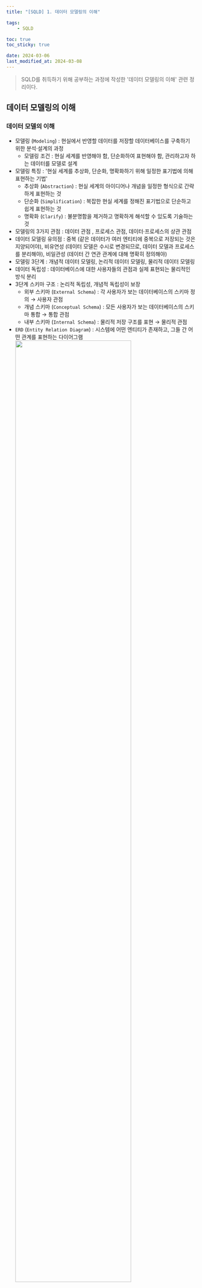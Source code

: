 ```yaml
---
title: "[SQLD] 1. 데이터 모델링의 이해"

tags:
    - SQLD

toc: true
toc_sticky: true

date: 2024-03-06
last_modified_at: 2024-03-08
---
```


> SQLD를 취득하기 위해 공부하는 과정에 작성한 '데이터 모델링의 이해' 관련 정리이다.

## 데이터 모델링의 이해

### 데이터 모델의 이해

- 모델링 (```Modeling```) : 현실에서 반영할 데이터를 저장할 데이터베이스를 구축하기 위한 분석·설계의 과정
  - 모델링 조건 : 현실 세계를 반영해야 함, 단순화하여 표현해야 함, 관리하고자 하는 데이터를 모델로 설계
- 모델링 특징 : '현실 세계를 추상화, 단순화, 명확화하기 위해 일정한 표기법에 의해 표현하는 기법'
  - 추상화 (```Abstraction```) : 현실 세계의 아이디어나 개념을 일정한 형식으로 간략하게 표현하는 것
  - 단순화 (```Simplification```) : 복잡한 현실 세계를 정해진 표기법으로 단순하고 쉽게 표현하는 것
  - 명확화 (```Clarify```) : 불분명함을 제거하고 명확하게 해석할 수 있도록 기술하는 것
- 모델링의 3가지 관점 : 데이터 관점 , 프로세스 관점, 데이터·프로세스의 상관 관점
- 데이터 모델링 유의점 : 중복 (같은 데이터가 여러 엔티티에 중복으로 저장되는 것은 지양되어야), 비유연성 (데이터 모델은 수시로 변경되므로, 데이터 모델과 프로세스를 분리해야), 비일관성 (데이터 간 연관 관계에 대해 명확히 정의해야)
- 모델링 3단계 : 개념적 데이터 모델링, 논리적 데이터 모델링, 물리적 데이터 모델링
- 데이터 독립성 : 데이터베이스에 대한 사용자들의 관점과 실제 표현되는 물리적인 방식 분리
- 3단계 스키마 구조 : 논리적 독립성, 개념적 독립성이 보장
  - 외부 스키마 (```External Schema```) : 각 사용자가 보는 데이터베이스의 스키마 정의 → 사용자 관점
  - 개념 스키마 (```Conceptual Schema```) : 모든 사용자가 보는 데이터베이스의 스키마 통합 → 통합 관점
  - 내부 스키마 (```Internal Schema```) : 물리적 저장 구조를 표현 → 물리적 관점
- ```ERD``` (```Entity Relation Diagram```) : 시스템에 어떤 엔티티가 존재하고, 그들 간 어떤 관계를 표현하는 다이어그램<br><img src="https://github.com/pocj8ur4in/pocj8ur4in.github.io/assets/105341168/4824dc44-0a8e-46ad-bb7f-e3ab51287b3b" width="80%"><br><img src="https://github.com/pocj8ur4in/pocj8ur4in.github.io/assets/105341168/2e42ecb5-6caa-4870-92c1-c71b13af3799" width="80%">

### 엔티티

- 엔티티 (```Entity```) : 데이터베이스에서 식별 가능한 객체
  - 엔티티 특징 : 업무에서 쓰이는 정보이면서 업무 프로세스에 의해 이용되어야 함, 유니크함을 보장할 수 있는 식별자가 있어야 함, 영속적으로 존재하는 2개 이상의 인스턴스의 집합이여야 함, 반드시 속성을 가져야 함, 다른 엔티티와 1개 이상의 관계를 가지고 있어야 함
- 엔티티 분류 : 유형 엔티티 (물리적 형태 존재, 안정적, 지속적), 개념 엔티티 (물리적 형태 없음, 개념적), 사건 엔티티 (행위를 함으로 발생, 빈번함, 통계 자료로 이용 가능)
- 엔티티 발생 시점 : 기본 엔티티 (업무에 원래 존재하는 정보), 중심 엔티티 (기본 엔티티에서 파새오디어 행위 엔티티 생성), 행위 엔티티 (2개 이상의 엔티티로부터 파생)

### 속성

- 속성 (```Attribute```) : 사람·사물을 정의할 때 사물이나 개념의 특징을 설명해줄 수 있는 항목
  - 속성 특징 : 더 이상 쪼개지지 않는 레벨, 프로세스에 필요한 항목이여야 함
  - 속성값 : 엔티티에 속한 하나의 인스턴스를 구체적으로 나타내주는 데이터
- 엔티티, 인스턴스, 속성, 속성값의 관계 : 속성 ⊂ 인스턴스 ⊂ 엔티티 
  1. 1개의 엔티티는 2개 이상의 인스턴스를 갖는다.
  2. 1개의 인스턴스는 2개 이상의 속성을 갖는다.
  3. 1개의 속성은 1개의 속성값을 갖는다.
- 특성에 따른 속성 분류 : 기본 속성 (업무 프로세스 분석을 통해 바로 정의 가능한 속성), 설계 속성 (업무에 존재하지 않지만 설계할 때 도출된 속성), 파생 속성 (다른 속성의 속성값을 계산하거나 특정 규칙으로 변환되어 생성한 속성)
- 구성 방식에 따른 속성 분류 : ```PK``` (엔티티의 인스턴스를 식별할 수 있는 속성), ```FK``` (다른 엔티티의 속성에서 가져온 속성), 일반 속성 (```PK```, ```FK```를 제외한 나머지 속성)
- 도메인 (```Domain```) : 속성이 가질 수 있는 속성값의 범위
- 용어사전 : 속성의 이름을 직관적으로 부여하기 위한 업무사전
- 시스템 카탈로그 : 시스템 자체에 관련이 있는 데이터를 담고 있는 데이터베이스 (읽기 연산만 가능)

### 관계

- 관계 (```Relation```) : 엔티티와 엔티티와의 관계
  - 존재 관계 : 존재 자체로 연관성이 있는 관계
  - 행위 관계 : 특정한 행위를 함으로써 연관성이 생기는 관계
- 관계 표기법 : 관계명 (엔티티와 엔티티가 어떤 관계를 맺고 있는지 나타내는 문장),  관계차수 (```1:1```, ```1:N```, ```N:N```와 같이 각 엔티티에서 관계에 참여하는 수), 관계선택사양 (이 관계가 필수요소인지 선택사항인지 나타내는 말)

### 식별자

- 식별자 (```Identifier```) : 속성 중에 각각의 인스턴스를 구분 가능하게 하는 속성
- 식별자 분류 : 대표성 여부 (주식별자```vs```보조 식별자), 소스로 생성되었는지 여부 (내부식별자```vs```외부식별자), 단일 속성 여부 (단일식별자```vs```복합식별자), 대체 여부 (원조식별자```vs```대리식별자)

- 주식별자 : ```PK``` → 하나의 속성이 주식별자가 될 수 있고, 여러 개의 속성이 주식별자가 될 수 있음
- 주식별자 특징 : 유일성 (각 인스턴스에 유니크함을 부여하여 식별이 가능하도록 함), 최소성 (유일성을 보장하는 최소 개수의 속성이여아 함),  불변성 (속성값이 되도록 변하지 않아아 함), 존재성 (속성값이 ```NULL```일 수 없음)

## 데이터 모델과 ```SQL```

### 정규화

- 정규화 (```Normalization```) : 데이터 정합성을 위해 엔티티를 작은 단위로 분리하는 과정
  - 제1정규형 : 모든 속성은 반드시 하나의 값만 가져야 함
  - 제2정규형 : 엔티티의 모든 일반속성은 반드시 모든 주식별자에 종속되어야 함
  - 제3졍규형 : 주식별자가 아닌 모든 속성 간에는 서로 종속될 수 없음

### 반정규화

- 반정규화 (```De-Normalization```) : 데이터의 조회 성능 향상을 위해 데이터 중복을 허용하거나 데이터를 그룹핑
  - 테이블 반졍규화 : 테이블 병합 (```JOIN```이 많아 테이블 통합, ```1:M```은 지양해야), 테이블 분할 (엔티티 일부 속성을 ```1:1```의 엔티티로 만드는 테이블 수직 분할, 엔티티 인스턴스를 특정 기준으로 파티셔닝하는 테이블 수평 분할), 테이블 추가 (별도의 중복된 엔티티를 추가하는 중복 테이블 추가, 통계 테이블·이력 테이블·부분 테이블 추가)
  - 컬럼 반정규화 : 중복 칼럼 추가 (```JOIN```이 많아 컬럼 통합), 파생 칼럼 추가 (계산값을 미리 컬럼으로 보관), 이력 테이블 컬럼 추가 (조회 기준이 될 컬럼을 미리 추가)
  - 관계 반정규화 : ```JOIN```이 많아 중복 관계 추가

### 트랜잭션 

- 트랜잭션 (```Transaction```) : 데이터를 조작하기 위한 하나의 논리 작업 다위
- 널 (```NULL```) : 존재하지 않음, 값이 없음

## 데이터베이스

### 관계형 테이터베이스

- 데이터베이스 (```Database```) : 데이터를 저장하는 공간
  - 관계형 데이터베이스 (```RDB; Relational Database```) : 관계형 데이터 모델에 기초한 데이터베이스 (모든 데이터를 2차원 테이블 형태로 표현한 뒤 각 테이블 간의 관계를 정의)
  - 테이블 (```Table```) : 세로 열인 컬럼 (```Column```)과 가로 행인 로우 (```Row```)로 구성
- ```SQL``` : 관계형 데이터베이스에서 데이터를 다루기 위해 사용하는 언어